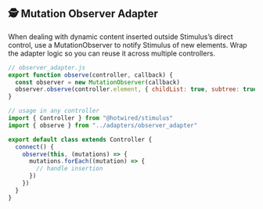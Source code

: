 ## 🕵️ Mutation Observer Adapter
When dealing with dynamic content inserted outside Stimulus’s direct control, use a MutationObserver to notify Stimulus of new elements. Wrap the adapter logic so you can reuse it across multiple controllers.

```javascript
// observer_adapter.js
export function observe(controller, callback) {
  const observer = new MutationObserver(callback)
  observer.observe(controller.element, { childList: true, subtree: true })
}

// usage in any controller
import { Controller } from "@hotwired/stimulus"
import { observe } from "../adapters/observer_adapter"

export default class extends Controller {
  connect() {
    observe(this, (mutations) => {
      mutations.forEach((mutation) => {
        // handle insertion
      })
    })
  }
}
```
